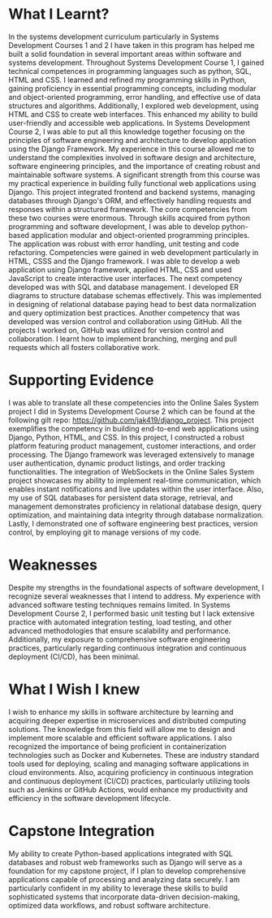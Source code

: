 # What I Learnt?
In the systems development curriculum particularly in Systems Development Courses 1 and 2 I have taken in this program has helped me built a solid foundation in several important areas within software and systems development. Throughout Systems Development Course 1, I gained technical competences in programming languages such as python, SQL, HTML and CSS.  I learned and refined my programming skills in Python, gaining proficiency in essential programming concepts, including modular and object-oriented programming, error handling, and effective use of data structures and algorithms. Additionally, I explored web development, using HTML and CSS to create web interfaces. This enhanced my ability to build user-friendly and accessible web applications. 
In Systems Development Course 2, I was able to put all this knowledge together focusing on the principles of software engineering and architecture to develop application using the Django Framework. My experience in this course allowed me to understand the complexities involved in software design and architecture, software engineering principles, and the importance of creating robust and maintainable software systems. A significant strength from this course was my practical experience in building fully functional web applications using Django. This project integrated frontend and backend systems, managing databases through Django's ORM, and effectively handling requests and responses within a structured framework.
The core competencies from these two courses were enormous. Through skills acquired from python programming and software development, I was able to develop python-based application modular and object-oriented programming principles. The application was robust with error handling, unit testing and code refactoring. Competencies were gained in web development particularly in HTML, CSSS and the Django framework. I was able to develop a web application using Django framework, applied HTML, CSS and used JavaScript to create interactive user interfaces. The next competency developed was with SQL and database management. I developed ER diagrams to structure database schemas effectively. This was implemented in designing of relational database paying head to best data normalization and query optimization best practices. Another competency that was developed was version control and collaboration using GitHub. All the projects I worked on, GitHub was utilized for version control and collaboration. I learnt how to implement branching, merging and pull requests which all fosters collaborative work.

# Supporting Evidence
I was able to translate all these competencies into the Online Sales System project I did in Systems Development Course 2 which can be found at the following gilt repo: https://github.com/jak419/django_project. This project exemplifies the competency in building end-to-end web applications using Django, Python, HTML, and CSS. In this project, I constructed a robust platform featuring product management, customer interactions, and order processing. The Django framework was leveraged extensively to manage user authentication, dynamic product listings, and order tracking functionalities. The integration of WebSockets in the Online Sales System project showcases my ability to implement real-time communication, which enables instant notifications and live updates within the user interface. Also, my use of SQL databases for persistent data storage, retrieval, and management demonstrates proficiency in relational database design, query optimization, and maintaining data integrity through database normalization. Lastly, I demonstrated one of software engineering best practices, version control, by employing git to manage versions of my code.

# Weaknesses
Despite my strengths in the foundational aspects of software development, I recognize several weaknesses that I intend to address. My experience with advanced software testing techniques remains limited. In Systems Development Course 2, I performed basic unit testing but I lack extensive practice with automated integration testing, load testing, and other advanced methodologies that ensure scalability and performance. Additionally, my exposure to comprehensive software engineering practices, particularly regarding continuous integration and continuous deployment (CI/CD), has been minimal.

# What I Wish I knew
I wish to enhance my skills in software architecture by learning and acquiring deeper expertise in microservices and distributed computing solutions. The knowledge from this field will allow me to design and implement more scalable and efficient software applications. I also recognized the importance of being proficient in containerization technologies such as Docker and Kubernetes. These are industry standard tools used for deploying, scaling and managing software applications in cloud environments. Also, acquiring proficiency in continuous integration and continuous deployment (CI/CD) practices, particularly utilizing tools such as Jenkins or GitHub Actions, would enhance my productivity and efficiency in the software development lifecycle.

# Capstone Integration
My ability to create Python-based applications integrated with SQL databases and robust web frameworks such as Django will serve as a foundation for my capstone project, if I plan to develop comprehensive applications capable of processing and analyzing data securely. I am particularly confident in my ability to leverage these skills to build sophisticated systems that incorporate data-driven decision-making, optimized data workflows, and robust software architecture.
